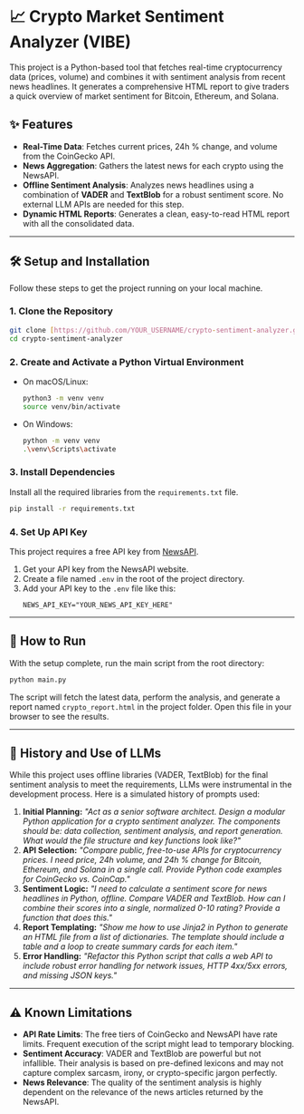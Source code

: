 # 📈 Crypto Market Sentiment Analyzer (VIBE)

This project is a Python-based tool that fetches real-time cryptocurrency data (prices, volume) and combines it with sentiment analysis from recent news headlines. It generates a comprehensive HTML report to give traders a quick overview of market sentiment for Bitcoin, Ethereum, and Solana.

## ✨ Features
- **Real-Time Data**: Fetches current prices, 24h % change, and volume from the CoinGecko API.
- **News Aggregation**: Gathers the latest news for each crypto using the NewsAPI.
- **Offline Sentiment Analysis**: Analyzes news headlines using a combination of **VADER** and **TextBlob** for a robust sentiment score. No external LLM APIs are needed for this step.
- **Dynamic HTML Reports**: Generates a clean, easy-to-read HTML report with all the consolidated data.

---

## 🛠️ Setup and Installation

Follow these steps to get the project running on your local machine.

### **1. Clone the Repository**
```bash
git clone [https://github.com/YOUR_USERNAME/crypto-sentiment-analyzer.git](https://github.com/YOUR_USERNAME/crypto-sentiment-analyzer.git)
cd crypto-sentiment-analyzer
```

### **2. Create and Activate a Python Virtual Environment**
- On macOS/Linux:
  ```bash
  python3 -m venv venv
  source venv/bin/activate
  ```
- On Windows:
  ```bash
  python -m venv venv
  .\venv\Scripts\activate
  ```

### **3. Install Dependencies**
Install all the required libraries from the `requirements.txt` file.
```bash
pip install -r requirements.txt
```

### **4. Set Up API Key**
This project requires a free API key from [NewsAPI](https://newsapi.org/).
1. Get your API key from the NewsAPI website.
2. Create a file named `.env` in the root of the project directory.
3. Add your API key to the `.env` file like this:
   ```
   NEWS_API_KEY="YOUR_NEWS_API_KEY_HERE"
   ```

---

## 🚀 How to Run

With the setup complete, run the main script from the root directory:

```bash
python main.py
```

The script will fetch the latest data, perform the analysis, and generate a report named `crypto_report.html` in the project folder. Open this file in your browser to see the results.

---

## 🤖 History and Use of LLMs

While this project uses offline libraries (VADER, TextBlob) for the final sentiment analysis to meet the requirements, LLMs were instrumental in the development process. Here is a simulated history of prompts used:

1.  **Initial Planning:** *"Act as a senior software architect. Design a modular Python application for a crypto sentiment analyzer. The components should be: data collection, sentiment analysis, and report generation. What would the file structure and key functions look like?"*
2.  **API Selection:** *"Compare public, free-to-use APIs for cryptocurrency prices. I need price, 24h volume, and 24h % change for Bitcoin, Ethereum, and Solana in a single call. Provide Python code examples for CoinGecko vs. CoinCap."*
3.  **Sentiment Logic:** *"I need to calculate a sentiment score for news headlines in Python, offline. Compare VADER and TextBlob. How can I combine their scores into a single, normalized 0-10 rating? Provide a function that does this."*
4.  **Report Templating:** *"Show me how to use Jinja2 in Python to generate an HTML file from a list of dictionaries. The template should include a table and a loop to create summary cards for each item."*
5.  **Error Handling:** *"Refactor this Python script that calls a web API to include robust error handling for network issues, HTTP 4xx/5xx errors, and missing JSON keys."*

---

## ⚠️ Known Limitations
- **API Rate Limits**: The free tiers of CoinGecko and NewsAPI have rate limits. Frequent execution of the script might lead to temporary blocking.
- **Sentiment Accuracy**: VADER and TextBlob are powerful but not infallible. Their analysis is based on pre-defined lexicons and may not capture complex sarcasm, irony, or crypto-specific jargon perfectly.
- **News Relevance**: The quality of the sentiment analysis is highly dependent on the relevance of the news articles returned by the NewsAPI.